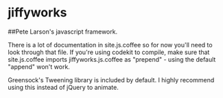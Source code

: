 jiffyworks
==========

##Pete Larson's javascript framework.

There is a lot of documentation in site.js.coffee so for now you'll need to look through that file. If you're using codekit to compile, make sure that site.js.coffee imports jiffyworks.js.coffee as "prepend" - using the default "append" won't work.

Greensock's Tweening library is included by default. I highly recommend using this instead of jQuery to animate.
